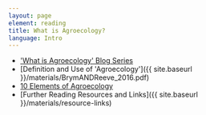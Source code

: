 ```yaml
---
layout: page
element: reading
title: What is Agroecology?                
language: Intro
---
```


- ['What is Agroecology' Blog Series](http://blogs.ifas.ufl.edu/trec/what-is-agroecology-2/)
- [Definition and Use of 'Agroecology']({{ site.baseurl }}/materials/BrymANDReeve_2016.pdf)
- [10 Elements of Agroecology](http://www.fao.org/agroecology/knowledge/10-elements/en/)
- [Further Reading Resources and Links]({{ site.baseurl }}/materials/resource-links)
